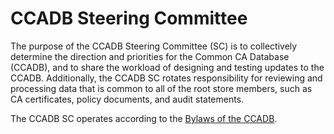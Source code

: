 # CCADB Steering Committee #

The purpose of the CCADB Steering Committee (SC) is to collectively determine the direction and priorities for the Common CA Database (CCADB), and to share the workload of designing and testing updates to the CCADB. Additionally, the CCADB SC rotates responsibility for reviewing and processing data that is common to all of the root store members, such as CA certificates, policy documents, and audit statements.

The CCADB SC operates according to the [Bylaws of the CCADB](Bylaws).


